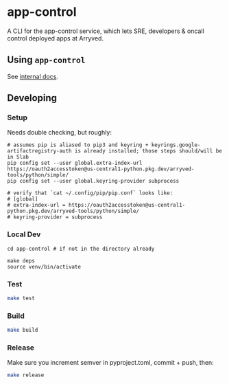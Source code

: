# app-control

A CLI for the app-control service, which lets SRE, developers & oncall control deployed apps at Arryved.

## Using `app-control`

See [internal docs](https://docs.arryved.com/posts/app-control-frmu3ako).

## Developing

### Setup

Needs double checking, but roughly:

```console
# assumes pip is aliased to pip3 and keyring + keyrings.google-artifactregistry-auth is already installed; those steps should/will be in Slab
pip config set --user global.extra-index-url https://oauth2accesstoken@us-central1-python.pkg.dev/arryved-tools/python/simple/
pip config set --user global.keyring-provider subprocess

# verify that `cat ~/.config/pip/pip.conf` looks like:
# [global]
# extra-index-url = https://oauth2accesstoken@us-central1-python.pkg.dev/arryved-tools/python/simple/
# keyring-provider = subprocess
```

### Local Dev

```console
cd app-control # if not in the directory already

make deps
source venv/bin/activate
```

### Test
```bash
make test
```

### Build
```bash
make build
```

### Release
Make sure you increment semver in pyproject.toml, commit + push, then:
```bash
make release
```
